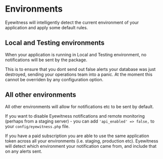 # Environments

Eyewitness will intelligently detect the current environment of your application and apply some default rules.


## Local and Testing environments

When your application is running in Local and Testing environment, no notifications will be sent by the package.

This is to ensure that you dont send out false alerts your database was just destroyed, sending your operations team into a panic. At the moment this cannot be overriden by any configuration option.


## All other environments

All other environments will allow for notifications etc to be sent by default.

If you want to disable Eyewitness notifications and remote monitoring (perhaps from a staging server) - you can add `'api_enabled' => false,` to your `config/eyewitness.php` file.

If you have a paid subscription you are able to use the same application token across all your environments (i.e. staging, production etc). Eyewitness will detect which environment your notification came from, and include that on any alerts sent.
